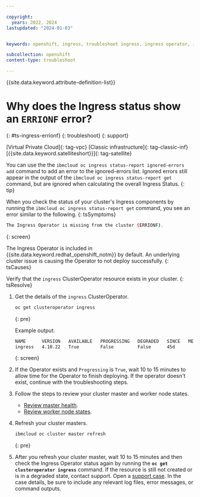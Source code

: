 ```yaml
---

copyright:
  years: 2022, 2024
lastupdated: "2024-01-03"


keywords: openshift, ingress, troubleshoot ingress, ingress operator, ingress cluster operator, ingress operator missing

subcollection: openshift
content-type: troubleshoot

---
```


{{site.data.keyword.attribute-definition-list}}




# Why does the Ingress status show an `ERRIONF` error?
{: #ts-ingress-errionf}
{: troubleshoot}
{: support}

[Virtual Private Cloud]{: tag-vpc} [Classic infrastructure]{: tag-classic-inf} [{{site.data.keyword.satelliteshort}}]{: tag-satellite}

You can use the the `ibmcloud oc ingress status-report ignored-errors add` command to add an error to the ignored-errors list. Ignored errors still appear in the output of the `ibmcloud oc ingress status-report get` command, but are ignored when calculating the overall Ingress Status.
{: tip}

When you check the status of your cluster's Ingress components by running the `ibmcloud oc ingress status-report get` command, you see an error similar to the following.
{: tsSymptoms}

```sh
The Ingress Operator is missing from the cluster (ERRIONF).
```
{: screen}


The Ingress Operator is included in {{site.data.keyword.redhat_openshift_notm}} by default. An underlying cluster issue is causing the Operator to not deploy successfully.
{: tsCauses}



Verify that the `ingress` ClusterOperator resource exists in your cluster.
{: tsResolve}

1. Get the details of the `ingress` ClusterOperator.
    ```sh
    oc get clusteroperator ingress
    ```
    {: pre}
    
    Example output.
    
    ```sh
    NAME      VERSION   AVAILABLE   PROGRESSING   DEGRADED   SINCE   MESSAGE
    ingress   4.10.22   True        False         False      45d
    ```
    {: screen}
    
1. If the Operator exists and `Progressing` is `True`, wait 10 to 15 minutes to allow time for the Operator to finish deploying. If the operator doesn't exist, continue with the troubleshooting steps.
    
1. Follow the steps to review your cluster master and worker node states.
    - [Review master health](/docs/openshift?topic=openshift-debug_master#review-master-health).
    - [Review worker node states](/docs/openshift?topic=openshift-worker-node-state-reference).

1. Refresh your cluster masters.
    ```sh
    ibmcloud oc cluster master refresh
    ```
    {: pre}
    
    
1. After you refresh your cluster master, wait 10 to 15 minutes and then check the Ingress Operator status again by running the **`oc get clusteroperator ingress`** command. If the resource is still not created or is in a degraded state, contact support. Open a [support case](/docs/get-support?topic=get-support-using-avatar). In the case details, be sure to include any relevant log files, error messages, or command outputs.


